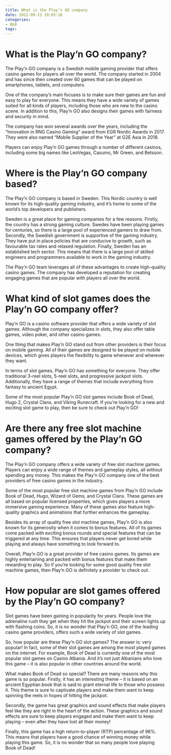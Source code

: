 ```yaml
---
title: What is the Play’n GO company 
date: 2022-09-23 19:03:18
categories:
- Bk8
tags:
---
```



#  What is the Play’n GO company? 

The Play’n GO company is a Swedish mobile gaming provider that offers casino games for players all over the world. The company started in 2004 and has since then created over 60 games that can be played on smartphones, tablets, and computers. 

One of the company’s main focuses is to make sure their games are fun and easy to play for everyone. This means they have a wide variety of games suited for all kinds of players, including those who are new to the casino scene. In addition to this, Play’n GO also designs their games with fairness and security in mind. 

The company has won several awards over the years, including the “Innovation in RNG Casino Gaming” award from EGR Nordic Awards in 2017. They were also named “Mobile Supplier of the Year” at G2E Asia in 2018. 

Players can enjoy Play’n GO games through a number of different casinos, including some big names like LeoVegas, Casumo, Mr Green, and Betsson.

#  Where is the Play’n GO company based? 

The Play’n GO company is based in Sweden. This Nordic country is well known for its high-quality gaming industry, and it’s home to some of the world’s top developers and publishers.

Sweden is a great place for gaming companies for a few reasons. Firstly, the country has a strong gaming culture. Swedes have been playing games for centuries, so there is a large pool of experienced gamers to draw from. Secondly, the Swedish government is supportive of the gaming industry. They have put in place policies that are conducive to growth, such as favourable tax rates and relaxed regulation. Finally, Sweden has an established tech sector. This means that there is a large pool of skilled engineers and programmers available to work in the gaming industry.

The Play’n GO team leverages all of these advantages to create high-quality casino games. The company has developed a reputation for creating engaging games that are popular with players all over the world.

#  What kind of slot games does the Play’n GO company offer? 

Play’n GO is a casino software provider that offers a wide variety of slot games. Although the company specializes in slots, they also offer table games, video poker, and other casino games. 

One thing that makes Play’n GO stand out from other providers is their focus on mobile gaming. All of their games are designed to be played on mobile devices, which gives players the flexibility to game whenever and wherever they want. 

In terms of slot games, Play’n GO has something for everyone. They offer traditional 3-reel slots, 5-reel slots, and progressive jackpot slots. Additionally, they have a range of themes that include everything from fantasy to ancient Egypt. 

Some of the most popular Play’n GO slot games include Book of Dead, Hugo 2, Crystal Clans, and Viking Runecraft. If you’re looking for a new and exciting slot game to play, then be sure to check out Play’n GO!

#  Are there any free slot machine games offered by the Play’n GO company? 

The Play’n GO company offers a wide variety of free slot machine games. Players can enjoy a wide range of themes and gameplay styles, all without spending any money. This makes the Play’n GO company one of the best providers of free casino games in the industry.

Some of the most popular free slot machine games from Play’n GO include Book of Dead, Hugo, Wizard of Gems, and Crystal Clans. These games are all based on popular licensed properties, which gives players a more immersive gaming experience. Many of these games also feature high-quality graphics and animations that further enhances the gameplay.

Besides its array of quality free slot machine games, Play’n GO is also known for its generosity when it comes to bonus features. All of its games come packed with exciting bonus rounds and special features that can be triggered at any time. This ensures that players never get bored while playing and always have something to look forward to.

Overall, Play’n GO is a great provider of free casino games. Its games are highly entertaining and packed with bonus features that make them rewarding to play. So if you’re looking for some good quality free slot machine games, then Play’n GO is definitely a provider to check out.

#  How popular are slot games offered by the Play’n GO company?

Slot games have been gaining in popularity for years. People love the adrenaline rush they get when they hit the jackpot and their screen lights up with flashing coins. So, it is no wonder that Play’n GO, one of the leading casino game providers, offers such a wide variety of slot games.

So, how popular are these Play’n GO slot games? The answer is: very popular! In fact, some of their slot games are among the most played games on the internet. For example, Book of Dead is currently one of the most popular slot games on Casino Albania. And it’s not just Albanians who love this game – it is also popular in other countries around the world.

What makes Book of Dead so special? There are many reasons why this game is so popular. Firstly, it has an interesting theme – it is based on an ancient Egyptian book that is said to grant eternal life to those who possess it. This theme is sure to captivate players and make them want to keep spinning the reels in hopes of hitting the jackpot.

Secondly, the game has great graphics and sound effects that make players feel like they are right in the heart of the action. These graphics and sound effects are sure to keep players engaged and make them want to keep playing – even after they have lost all their money!

Finally, this game has a high return-to-player (RTP) percentage of 96%. This means that players have a good chance of winning money while playing this game. So, it is no wonder that so many people love playing Book of Dead!